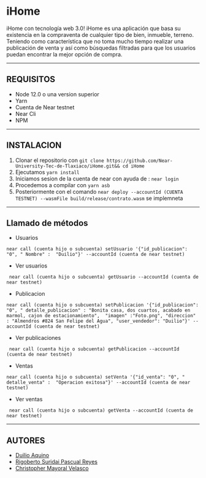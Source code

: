# iHome
iHome con tecnología web 3.0!
iHome es una aplicación que basa su existencia en la compraventa de cualquier tipo de bien, inmueble, terreno. Teniendo como característica que no toma mucho tiempo realizar una publicación de venta y así como búsquedas filtradas para que los usuarios puedan encontrar la mejor opción de compra.
***
## REQUISITOS 
* Node 12.0 o una version superior
* Yarn
* Cuenta de Near testnet
* Near Cli
* NPM
***
## INSTALACION 
1. Clonar el repositorio con ```git clone https://github.com/Near-University-Tec-de-Tlaxiaco/iHome.git&& cd iHome```
2. Ejecutamos ```yarn install```
3. Iniciamos sesion de la cuenta de near con ayuda de : ```near login```
4. Procedemos a compilar con ```yarn asb```
5. Posteriormente con el comando ```near deploy --accountId (CUENTA TESTNET) --wasmFile build/release/contrato.wasm``` se implemneta
***
## Llamado de métodos
* Usuarios
```
near call (cuenta hijo o subcuenta) setUsuario '{"id_publicacion": "0", " Nombre" :  "Duilio"}' --accountId (cuenta de near testnet)
```
* Ver usuarios
```
 near call (cuenta hijo o subcuenta) getUsuario --accountId (cuenta de near testnet)
 ```
* Publicacion
```
near call (cuenta hijo o subcuenta) setPublicacion '{"id_publicacion": "0", " detalle_publicacion" : "Bonita casa, dos cuartos, acabado en marmol, cajon de estacionamiento",  "imagen" :"Foto.png", "direccion" : "Almendros #824 San Felipe del Agua", "user_vendedor": "Duilio"}' --accountId (cuenta de near testnet)
```
* Ver publicaciones
```
 near call (cuenta hijo o subcuenta) getPublicacion --accountId (cuenta de near testnet)
 ```
* Ventas
```
near call (cuenta hijo o subcuenta) setVenta '{"id_venta": "0", " detalle_venta" :  "Operacion exitosa"}' --accountId (cuenta de near testnet)
```
* Ver ventas
```
 near call (cuenta hijo o subcuenta) getVenta --accountId (cuenta de near testnet)
 ```

***
## AUTORES
- [Duilio Aquino](https://github.com/DuilioAquino10)
- [Rigoberto Suridai Pascual Reyes](https://github.com/kirus21)
- [Christopher Mayoral Velasco](https://github.com/christopheremv)

